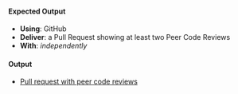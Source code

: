 #### Expected Output
- **Using**: GitHub
- **Deliver**: a Pull Request showing at least two Peer Code Reviews
- **With**: *independently*

#### Output
- [Pull request with peer code reviews](https://github.com/andela-eshaibu/inverted-index/pull/8)